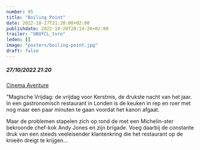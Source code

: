```yaml
---
number: 95
title: "Boiling Point"
date: 2022-10-27T21:20:00+02:00
publishdate: 2022-10-20T20:14:26+02:00
trailer: "UBUfCL_tvro"
leden: []
image: "posters/boiling-point.jpg"
draft: false
---
```


##### 27/10/2022 21:20

[Cinema Aventure](https://cinema-aventure.be/catalogue/movie/?429F2876-4717-11B6-799A-52DEDE8C3B6E)

"Magische Vrijdag: de vrijdag voor Kerstmis, de drukste nacht van het jaar.
In een gastronomisch restaurant in Londen is de keuken in rep en roer met
nog maar een paar minuten te gaan voordat het kanon afgaat.
 <!--more-->
Maar de problemen stapelen zich op rond de met een Michelin-ster bekroonde
chef-kok Andy Jones en zijn brigade. Voeg daarbij de constante druk van
een steeds veeleisender klantenkring die het restaurant op de knieën dreigt te krijgen...
